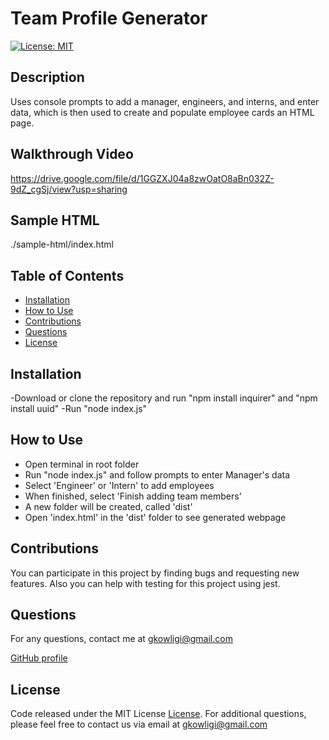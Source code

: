 # Team Profile Generator
[![License: MIT](https://img.shields.io/badge/License-MIT-yellow.svg)](https://opensource.org/licenses/MIT)

## Description
Uses console prompts to add a manager, engineers, and interns, and enter data, which is then used to create and populate employee cards an HTML page.

## Walkthrough Video
https://drive.google.com/file/d/1GGZXJ04a8zwOatO8aBn032Z-9dZ_cgSj/view?usp=sharing

## Sample HTML
./sample-html/index.html

## Table of Contents

- [Installation](#installation)
- [How to Use](#How-to-Use)
- [Contributions](#contributions)
- [Questions](#questions)
- [License](#license)

## Installation

-Download or clone the repository and run "npm install inquirer" and "npm install uuid"
-Run "node index.js"

## How to Use

- Open terminal in root folder 
- Run "node index.js" and follow prompts to enter Manager's data
- Select 'Engineer' or 'Intern' to add employees
- When finished, select 'Finish adding team members'
- A new folder will be created, called 'dist'
- Open 'index.html' in the 'dist' folder to see generated webpage

## Contributions

You can participate in this project by finding bugs and requesting new features. Also you can help with testing for this project using jest.

## Questions

For any questions, contact me at gkowligi@gmail.com

[GitHub profile](https://github.com/gkowligi1392)

## License

Code released under the MIT License [License](https://choosealicense.com/licenses/mit/).
For additional questions, please feel free to contact us via email at gkowligi@gmail.com
